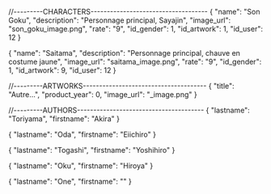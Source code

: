 //---------CHARACTERS------------------------------------
{
"name": "Son Goku",
"description": "Personnage principal, Sayajin",
"image_url": "son_goku_image.png",
"rate": "9",
"id_gender": 1,
"id_artwork": 1,
"id_user": 12
}

{
"name": "Saitama",
"description": "Personnage principal, chauve en costume jaune",
"image_url": "saitama_image.png",
"rate": "9",
"id_gender": 1,
"id_artwork": 9,
"id_user": 12
}

//---------ARTWORKS--------------------------------------
{
"title": "Autre...",
"product_year": 0,
"image_url": "\_image.png"
}

//---------AUTHORS---------------------------------------
{
"lastname": "Toriyama",
"firstname": "Akira"
}

{
"lastname": "Oda",
"firstname": "Eiichiro"
}

{
"lastname": "Togashi",
"firstname": "Yoshihiro"
}

{
"lastname": "Oku",
"firstname": "Hiroya"
}

{
"lastname": "One",
"firstname": ""
}
